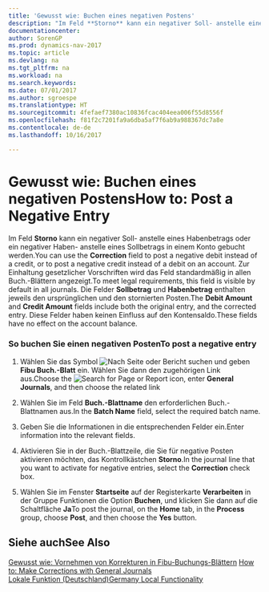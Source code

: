 ```yaml
---
title: 'Gewusst wie: Buchen eines negativen Postens'
description: "Im Feld **Storno** kann ein negativer Soll- anstelle eines Habenbetrags oder ein negativer Haben- anstelle eines Sollbetrags in einem Konto gebucht werden. Zur Einhaltung gesetzlicher Vorschriften wird das Feld standardmäßig in allen Buch.-Blättern angezeigt. Die Felder **Sollbetrag** und **Habenbetrag** enthalten jeweils den ursprünglichen und den stornierten Posten. Diese Felder haben keinen Einfluss auf den Kontensaldo."
documentationcenter: 
author: SorenGP
ms.prod: dynamics-nav-2017
ms.topic: article
ms.devlang: na
ms.tgt_pltfrm: na
ms.workload: na
ms.search.keywords: 
ms.date: 07/01/2017
ms.author: sgroespe
ms.translationtype: HT
ms.sourcegitcommit: 4fefaef7380ac10836fcac404eea006f55d8556f
ms.openlocfilehash: f81f2c7201fa9a6dba5af7f6ab9a988367dc7a8e
ms.contentlocale: de-de
ms.lasthandoff: 10/16/2017

---
```

# <a name="how-to-post-a-negative-entry"></a><span data-ttu-id="8b0af-106">Gewusst wie: Buchen eines negativen Postens</span><span class="sxs-lookup"><span data-stu-id="8b0af-106">How to: Post a Negative Entry</span></span>
<span data-ttu-id="8b0af-107">Im Feld **Storno** kann ein negativer Soll- anstelle eines Habenbetrags oder ein negativer Haben- anstelle eines Sollbetrags in einem Konto gebucht werden.</span><span class="sxs-lookup"><span data-stu-id="8b0af-107">You can use the **Correction** field to post a negative debit instead of a credit, or to post a negative credit instead of a debit on an account.</span></span> <span data-ttu-id="8b0af-108">Zur Einhaltung gesetzlicher Vorschriften wird das Feld standardmäßig in allen Buch.-Blättern angezeigt.</span><span class="sxs-lookup"><span data-stu-id="8b0af-108">To meet legal requirements, this field is visible by default in all journals.</span></span> <span data-ttu-id="8b0af-109">Die Felder **Sollbetrag** und **Habenbetrag** enthalten jeweils den ursprünglichen und den stornierten Posten.</span><span class="sxs-lookup"><span data-stu-id="8b0af-109">The **Debit Amount** and **Credit Amount** fields include both the original entry, and the corrected entry.</span></span> <span data-ttu-id="8b0af-110">Diese Felder haben keinen Einfluss auf den Kontensaldo.</span><span class="sxs-lookup"><span data-stu-id="8b0af-110">These fields have no effect on the account balance.</span></span>  
  
### <a name="to-post-a-negative-entry"></a><span data-ttu-id="8b0af-111">So buchen Sie einen negativen Posten</span><span class="sxs-lookup"><span data-stu-id="8b0af-111">To post a negative entry</span></span>  
  
1.  <span data-ttu-id="8b0af-112">Wählen Sie das Symbol ![Nach Seite oder Bericht suchen](media/ui-search/search_small.png "Nach Seite oder Bericht suchen") und geben **Fibu Buch.-Blatt** ein. Wählen Sie dann den zugehörigen Link aus.</span><span class="sxs-lookup"><span data-stu-id="8b0af-112">Choose the ![Search for Page or Report](media/ui-search/search_small.png "Search for Page or Report icon") icon, enter **General Journals**, and then choose the related link</span></span>  
  
2.  <span data-ttu-id="8b0af-113">Wählen Sie im Feld **Buch.-Blattname** den erforderlichen Buch.-Blattnamen aus.</span><span class="sxs-lookup"><span data-stu-id="8b0af-113">In the **Batch Name** field, select the required batch name.</span></span>  
  
3.  <span data-ttu-id="8b0af-114">Geben Sie die Informationen in die entsprechenden Felder ein.</span><span class="sxs-lookup"><span data-stu-id="8b0af-114">Enter information into the relevant fields.</span></span>  
  
4.  <span data-ttu-id="8b0af-115">Aktivieren Sie in der Buch.-Blattzeile, die Sie für negative Posten aktivieren möchten, das Kontrollkästchen **Storno**.</span><span class="sxs-lookup"><span data-stu-id="8b0af-115">In the journal line that you want to activate for negative entries, select the **Correction** check box.</span></span>  
  
5.  <span data-ttu-id="8b0af-116">Wählen Sie im Fenster **Startseite** auf der Registerkarte **Verarbeiten** in der Gruppe Funktionen die Option **Buchen**, und klicken Sie dann auf die Schaltfläche **Ja**</span><span class="sxs-lookup"><span data-stu-id="8b0af-116">To post the journal, on the **Home** tab, in the **Process** group, choose **Post**, and then choose the **Yes** button.</span></span>  
  
## <a name="see-also"></a><span data-ttu-id="8b0af-117">Siehe auch</span><span class="sxs-lookup"><span data-stu-id="8b0af-117">See Also</span></span>  
 <span data-ttu-id="8b0af-118">[Gewusst wie: Vornehmen von Korrekturen in Fibu-Buchungs-Blättern](how-to-make-corrections-with-general-journals.md) </span><span class="sxs-lookup"><span data-stu-id="8b0af-118">[How to: Make Corrections with General Journals](how-to-make-corrections-with-general-journals.md) </span></span>  
 [<span data-ttu-id="8b0af-119">Lokale Funktion (Deutschland)</span><span class="sxs-lookup"><span data-stu-id="8b0af-119">Germany Local Functionality</span></span>](germany-local-functionality.md)
